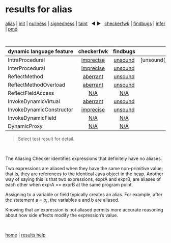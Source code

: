 # results for alias

[alias](https://github.com/michaelemery/staticanalysis/blob/master/results/alias/README.md) | [init](https://github.com/michaelemery/staticanalysis/blob/master/results/init/README.md) | [nullness](https://github.com/michaelemery/staticanalysis/blob/master/results/nullness/README.md) | [signedness](https://github.com/michaelemery/staticanalysis/blob/master/results/signedness/README.md) | [taint](https://github.com/michaelemery/staticanalysis/blob/master/results/taint/README.md) &nbsp; &#x25c0; &#x25b6; &nbsp; [checkerfwk](https://github.com/michaelemery/staticanalysis/blob/master/results/tool/checkerframework.md) | [findbugs](https://github.com/michaelemery/staticanalysis/blob/master/results/tool/findbugs.md) | [infer](https://github.com/michaelemery/staticanalysis/blob/master/results/tool/infer.md) | [pmd](https://github.com/michaelemery/staticanalysis/blob/master/results/tool/pmd.md)

<br>

| dynamic language feature | checkerfwk | findbugs | infer | pmd | 
| --- | :---: | :---: | :---: | :---: |
| IntraProcedural | [imprecise](https://github.com/michaelemery/staticanalysis/blob/master/results/alias/checkerframework.md#IntraProcedural) | [unsound](https://github.com/michaelemery/staticanalysis/blob/master/results/alias/findbugs.md#IntraProcedural) | [unsound(https://github.com/michaelemery/staticanalysis/blob/master/results/alias/infer.md#IntraProcedural) | [unsound](https://github.com/michaelemery/staticanalysis/blob/master/results/alias/pmd.md#IntraProcedural) |
| InterProcedural | [imprecise](https://github.com/michaelemery/staticanalysis/blob/master/results/alias/checkerframework.md#InterProcedural) | [unsound](https://github.com/michaelemery/staticanalysis/blob/master/results/alias/findbugs.md#InterProcedural) | [unsound](https://github.com/michaelemery/staticanalysis/blob/master/results/alias/infer.md#InterProcedural) | [unsound](https://github.com/michaelemery/staticanalysis/blob/master/results/alias/pmd.md#InterProcedural) |
| ReflectMethod | [aberrant](https://github.com/michaelemery/staticanalysis/blob/master/results/alias/checkerframework.md#ReflectMethod) | [unsound](https://github.com/michaelemery/staticanalysis/blob/master/results/alias/findbugs.md#ReflectMethod) | [unsound](https://github.com/michaelemery/staticanalysis/blob/master/results/alias/infer.md#ReflectMethod) | [unsound](https://github.com/michaelemery/staticanalysis/blob/master/results/alias/pmd.md#ReflectMethod) |
| ReflectMethodOverload | [aberrant](https://github.com/michaelemery/staticanalysis/blob/master/results/alias/checkerframework.md#ReflectOMethodOverload) | [unsound](https://github.com/michaelemery/staticanalysis/blob/master/results/alias/findbugs.md#ReflectOMethodOverload) | [unsound](https://github.com/michaelemery/staticanalysis/blob/master/results/alias/infer.md#ReflectOMethodOverload) | [unsound](https://github.com/michaelemery/staticanalysis/blob/master/results/alias/pmd.md#ReflectOMethodOverload) |
| ReflectFieldAccess | [N/A](https://github.com/michaelemery/staticanalysis/blob/master/results/alias/checkerframework.md#ReflectFieldAccess) | [N/A](https://github.com/michaelemery/staticanalysis/blob/master/results/alias/findbugs.md#ReflectFieldAccess) | [N/A](https://github.com/michaelemery/staticanalysis/blob/master/results/alias/infer.md#ReflectFieldAccess) | [N/A](https://github.com/michaelemery/staticanalysis/blob/master/results/alias/pmd.md#ReflectFieldAccess) |
| InvokeDynamicVirtual | [aberrant](https://github.com/michaelemery/staticanalysis/blob/master/results/alias/checkerframework.md#InvokeDynamicVirtual) | [unsound](https://github.com/michaelemery/staticanalysis/blob/master/results/alias/findbugs.md#InvokeDynamicVirtual) | [unsound](https://github.com/michaelemery/staticanalysis/blob/master/results/alias/infer.md#InvokeDynamicVirtual) | [unsound](https://github.com/michaelemery/staticanalysis/blob/master/results/alias/pmd.md#InvokeDynamicVirtual) |
| InvokeDynamicConstructor | [imprecise](https://github.com/michaelemery/staticanalysis/blob/master/results/alias/checkerframework.md#InvokeDynamicConstructor) | [unsound](https://github.com/michaelemery/staticanalysis/blob/master/results/alias/findbugs.md#InvokeDynamicConstructor) | [unsound](https://github.com/michaelemery/staticanalysis/blob/master/results/alias/infer.md#InvokeDynamicConstructor) | [unsound](https://github.com/michaelemery/staticanalysis/blob/master/results/alias/pmd.md#InvokeDynamicConstructor) |
| InvokeDynamicField | [N/A](https://github.com/michaelemery/staticanalysis/blob/master/results/alias/checkerframework.md#InvokeDynamicField) | [N/A](https://github.com/michaelemery/staticanalysis/blob/master/results/alias/findbugs.md#InvokeDynamicField) | [N/A](https://github.com/michaelemery/staticanalysis/blob/master/results/alias/infer.md#InvokeDynamicField) | [N/A](https://github.com/michaelemery/staticanalysis/blob/master/results/alias/pmd.md#InvokeDynamicField) |
| DynamicProxy | [N/A](https://github.com/michaelemery/staticanalysis/blob/master/results/alias/checkerframework.md#DynamicProxy) | [N/A](https://github.com/michaelemery/staticanalysis/blob/master/results/alias/findbugs.md#DynamicProxy) | [N/A](https://github.com/michaelemery/staticanalysis/blob/master/results/alias/infer.md#DynamicProxy) | [N/A](https://github.com/michaelemery/staticanalysis/blob/master/results/alias/pmd.md#DynamicProxy) |

> Select test result for detail.

<br>

The Aliasing Checker identifies expressions that definitely have no aliases.

Two expressions are aliased when they have the same non-primitive value; that is, they are references to the identical Java object in the heap. Another way of saying this is that two expressions, exprA and exprB, are aliases of each other when exprA == exprB at the same program point.

Assigning to a variable or field typically creates an alias. For example, after the statement a = b;, the variables a and b are aliased.

Knowing that an expression is not aliased permits more accurate reasoning about how side effects modify the expression’s value.

<br>

[home](https://github.com/michaelemery/staticanalysis) | [results help](https://github.com/michaelemery/staticanalysis/blob/master/results/README.md)
